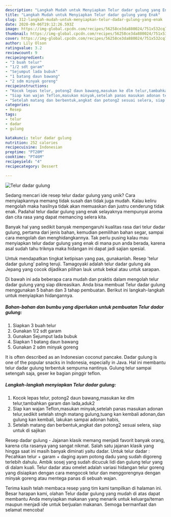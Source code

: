 ```yaml
---
description: "Langkah Mudah untuk Menyiapkan Telur dadar gulung yang Enak"
title: "Langkah Mudah untuk Menyiapkan Telur dadar gulung yang Enak"
slug: 312-langkah-mudah-untuk-menyiapkan-telur-dadar-gulung-yang-enak
date: 2020-09-06T19:12:26.593Z
image: https://img-global.cpcdn.com/recipes/56258ce3da880024/751x532cq70/telur-dadar-gulung-foto-resep-utama.jpg
thumbnail: https://img-global.cpcdn.com/recipes/56258ce3da880024/751x532cq70/telur-dadar-gulung-foto-resep-utama.jpg
cover: https://img-global.cpcdn.com/recipes/56258ce3da880024/751x532cq70/telur-dadar-gulung-foto-resep-utama.jpg
author: Lily Olson
ratingvalue: 3.2
reviewcount: 9
recipeingredient:
- "3 buah telur"
- "1/2 sdt garam"
- "Sejumput lada bubuk"
- "1 batang daun bawang"
- "2 sdm minyak goreng"
recipeinstructions:
- "Kocok lepas telur, potong2 daun bawang,masukan ke dlm telur,tambahkan garam dan lada,aduk2"
- "Siap kan wajan Teflon,masukan minyak,setelah panas masukan adonan telur,sedikit setelah stngh matang gulung,tuang kan kembali adonan,dan gulung kan kembali, lakukan sampai adonan habis,"
- "Setelah matang dan berbentuk,angkat dan potong2 sesuai selera, siap untuk di sajikan"
categories:
- Resep
tags:
- telur
- dadar
- gulung

katakunci: telur dadar gulung 
nutrition: 252 calories
recipecuisine: Indonesian
preptime: "PT20M"
cooktime: "PT46M"
recipeyield: "4"
recipecategory: Dessert

---
```



![Telur dadar gulung](https://img-global.cpcdn.com/recipes/56258ce3da880024/751x532cq70/telur-dadar-gulung-foto-resep-utama.jpg)

Sedang mencari ide resep telur dadar gulung yang unik? Cara menyiapkannya memang tidak susah dan tidak juga mudah. Kalau keliru mengolah maka hasilnya tidak akan memuaskan dan justru cenderung tidak enak. Padahal telur dadar gulung yang enak selayaknya mempunyai aroma dan cita rasa yang dapat memancing selera kita.

Banyak hal yang sedikit banyak mempengaruhi kualitas rasa dari telur dadar gulung, pertama dari jenis bahan, kemudian pemilihan bahan segar, sampai cara mengolah dan menghidangkannya. Tak perlu pusing kalau mau menyiapkan telur dadar gulung yang enak di mana pun anda berada, karena asal sudah tahu triknya maka hidangan ini dapat jadi sajian spesial.

Untuk mendapatkan tingkat ketipisan yang pas, gunakanlah. Resep &#39;telur dadar gulung&#39; paling teruji. Tamagoyaki adalah telur dadar gulung ala Jepang yang cocok dijadikan pilihan lauk untuk bekal atau untuk sarapan.


Di bawah ini ada beberapa cara mudah dan praktis dalam mengolah telur dadar gulung yang siap dikreasikan. Anda bisa membuat Telur dadar gulung menggunakan 5 bahan dan 3 tahap pembuatan. Berikut ini langkah-langkah untuk menyiapkan hidangannya.

<!--inarticleads1-->

##### Bahan-bahan dan bumbu yang diperlukan untuk pembuatan Telur dadar gulung:

1. Siapkan 3 buah telur
1. Gunakan 1/2 sdt garam
1. Gunakan Sejumput lada bubuk
1. Siapkan 1 batang daun bawang
1. Gunakan 2 sdm minyak goreng


It is often described as an Indonesian coconut pancake. Dadar gulung is one of the popular snacks in Indonesia, especially in Java. Hal ini membantu telur dadar gulung terbentuk sempurna nantinya. Gulung telur sampai setengah saja, geser ke bagian pinggir teflon. 

<!--inarticleads2-->

##### Langkah-langkah menyiapkan Telur dadar gulung:

1. Kocok lepas telur, potong2 daun bawang,masukan ke dlm telur,tambahkan garam dan lada,aduk2
1. Siap kan wajan Teflon,masukan minyak,setelah panas masukan adonan telur,sedikit setelah stngh matang gulung,tuang kan kembali adonan,dan gulung kan kembali, lakukan sampai adonan habis,
1. Setelah matang dan berbentuk,angkat dan potong2 sesuai selera, siap untuk di sajikan


Resep dadar gulung - Jajanan klasik memang menjadi favorit banyak orang, karena cita rasanya yang sangat nikmat. Salah satu jajanan klasik yang hingga saat ini masih banyak diminati yaitu dadar. Untuk telur dadar : Pecahkan telur + garam + daging ayam potong dadu yang sudah digoreng terlebih dahulu. Ambik sosej yang sudah dicucuk lidi dan gulung telur yang di dalam kuali. Telur dadar atau omelet adalah variasi hidangan telur goreng yang disiapkan dengan cara mengocok telur dan menggorengnya dengan minyak goreng atau mentega panas di sebuah wajan. 

Terima kasih telah membaca resep yang tim kami tampilkan di halaman ini. Besar harapan kami, olahan Telur dadar gulung yang mudah di atas dapat membantu Anda menyiapkan makanan yang menarik untuk keluarga/teman maupun menjadi ide untuk berjualan makanan. Semoga bermanfaat dan selamat mencoba!

